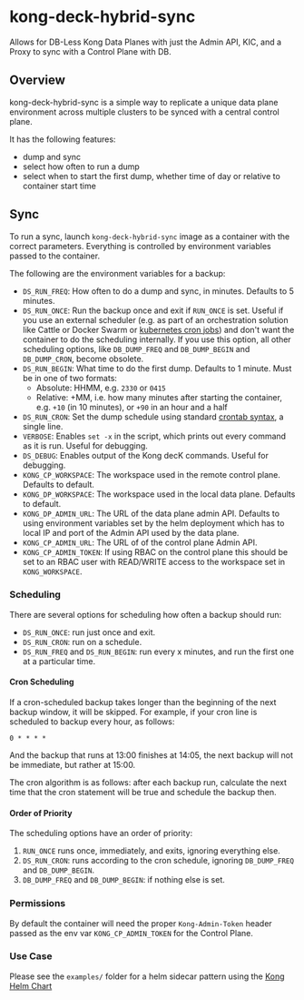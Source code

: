 # kong-deck-hybrid-sync
Allows for DB-Less Kong Data Planes with just the Admin API, KIC, and a Proxy to sync with a Control Plane with DB.

## Overview
kong-deck-hybrid-sync is a simple way to replicate a unique data plane environment across multiple clusters to be synced with a central control plane.

It has the following features:

* dump and sync
* select how often to run a dump
* select when to start the first dump, whether time of day or relative to container start time

## Sync
To run a sync, launch `kong-deck-hybrid-sync` image as a container with the correct parameters. Everything is controlled by environment variables passed to the container.

The following are the environment variables for a backup:

* `DS_RUN_FREQ`: How often to do a dump and sync, in minutes. Defaults to 5 minutes.
* `DS_RUN_ONCE`: Run the backup once and exit if `RUN_ONCE` is set. Useful if you use an external scheduler (e.g. as part of an orchestration solution like Cattle or Docker Swarm or [kubernetes cron jobs](https://kubernetes.io/docs/concepts/workloads/controllers/cron-jobs/)) and don't want the container to do the scheduling internally. If you use this option, all other scheduling options, like `DB_DUMP_FREQ` and `DB_DUMP_BEGIN` and `DB_DUMP_CRON`, become obsolete.
* `DS_RUN_BEGIN`: What time to do the first dump. Defaults to 1 minute. Must be in one of two formats:
    * Absolute: HHMM, e.g. `2330` or `0415`
    * Relative: +MM, i.e. how many minutes after starting the container, e.g. `+10` (in 10 minutes), or `+90` in an hour and a half
* `DS_RUN_CRON`: Set the dump schedule using standard [crontab syntax](https://en.wikipedia.org/wiki/Cron), a single line.
* `VERBOSE`: Enables `set -x` in the script, which prints out every command as it is run. Useful for debugging.
* `DS_DEBUG`: Enables output of the Kong decK commands. Useful for debugging.
* `KONG_CP_WORKSPACE`: The workspace used in the remote control plane. Defaults to default.
* `KONG_DP_WORKSPACE`: The workspace used in the local data plane. Defaults to default.
* `KONG_DP_ADMIN_URL`: The URL of the data plane admin API. Defaults to using environment variables set by the helm deployment which has to local IP and port of the Admin API used by the data plane.
* `KONG_CP_ADMIN_URL`: The URL of of the control plane Admin API.
* `KONG_CP_ADMIN_TOKEN`: If using RBAC on the control plane this should be set to an RBAC user with READ/WRITE access to the workspace set in `KONG_WORKSPACE`.

### Scheduling
There are several options for scheduling how often a backup should run:

* `DS_RUN_ONCE`: run just once and exit.
* `DS_RUN_CRON`: run on a schedule.
* `DS_RUN_FREQ` and `DS_RUN_BEGIN`: run every x minutes, and run the first one at a particular time.

#### Cron Scheduling
If a cron-scheduled backup takes longer than the beginning of the next backup window, it will be skipped. For example, if your cron line is scheduled to backup every hour, as follows:

```
0 * * * *
```

And the backup that runs at 13:00 finishes at 14:05, the next backup will not be immediate, but rather at 15:00.

The cron algorithm is as follows: after each backup run, calculate the next time that the cron statement will be true and schedule the backup then.

#### Order of Priority
The scheduling options have an order of priority:

1. `RUN_ONCE` runs once, immediately, and exits, ignoring everything else.
2. `DS_RUN_CRON`: runs according to the cron schedule, ignoring `DB_DUMP_FREQ` and `DB_DUMP_BEGIN`.
3. `DB_DUMP_FREQ` and `DB_DUMP_BEGIN`: if nothing else is set.

### Permissions
By default the container will need the proper `Kong-Admin-Token` header passed as the env var `KONG_CP_ADMIN_TOKEN` for the Control Plane.

### Use Case
Please see the `examples/` folder for a helm sidecar pattern using the [Kong Helm Chart](https://github.com/Kong/charts)